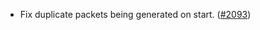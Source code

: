 - Fix duplicate packets being generated on start. ([#2093](https://github.com/informalsystems/ibc-rs/issues/2093))
